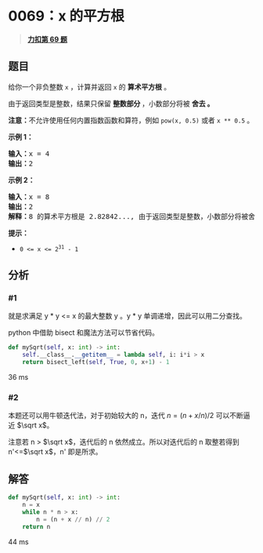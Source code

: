 # 0069：x 的平方根 


> <u>**[力扣第 69 题](https://leetcode.cn/problems/sqrtx/)**</u>

## 题目

<p>给你一个非负整数 <code>x</code> ，计算并返回 <code>x</code> 的 <strong>算术平方根</strong> 。</p>

<p>由于返回类型是整数，结果只保留 <strong>整数部分 </strong>，小数部分将被 <strong>舍去 。</strong></p>

<p><strong>注意：</strong>不允许使用任何内置指数函数和算符，例如 <code>pow(x, 0.5)</code> 或者 <code>x ** 0.5</code> 。</p>



<p><strong>示例 1：</strong></p>

<pre>
<strong>输入：</strong>x = 4
<strong>输出：</strong>2
</pre>

<p><strong>示例 2：</strong></p>

<pre>
<strong>输入：</strong>x = 8
<strong>输出：</strong>2
<strong>解释：</strong>8 的算术平方根是 2.82842..., 由于返回类型是整数，小数部分将被舍去。
</pre>



<p><strong>提示：</strong></p>

<ul>
<li><code>0 &lt;= x &lt;= 2<sup>31</sup> - 1</code></li>
</ul>


## 分析

### #1

就是求满足 y * y <= x 的最大整数 y 。y * y 单调递增，因此可以用二分查找。

python 中借助 bisect 和魔法方法可以节省代码。

```python
def mySqrt(self, x: int) -> int:
    self.__class__.__getitem__ = lambda self, i: i*i > x
    return bisect_left(self, True, 0, x+1) - 1
```

36 ms

### #2

本题还可以用牛顿迭代法，对于初始较大的 n，迭代 $n=(n+x/n)/2$ 可以不断逼近 $\sqrt x$。

注意若 n > $\sqrt x$，迭代后的 n 依然成立。所以对迭代后的 n 取整若得到 n'<=$\sqrt x$，n' 即是所求。

## 解答

```python
def mySqrt(self, x: int) -> int:
	n = x
	while n * n > x:
		n = (n + x // n) // 2
	return n
```

44 ms
